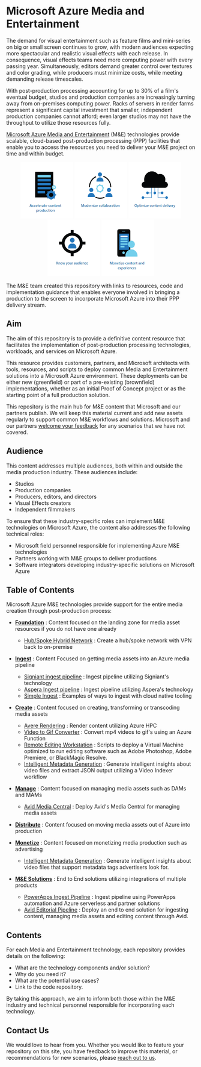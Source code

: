 # Microsoft Azure Media and Entertainment

The demand for visual entertainment such as feature films and mini-series on big or small screen continues to grow, with modern audiences expecting more spectacular and realistic visual effects with each release. In consequence, visual effects teams need more computing power with every passing year. Simultaneously, editors demand greater control over textures and color grading, while producers must minimize costs, while meeting demanding release timescales.

With post-production processing accounting for up to 30% of a film's eventual budget, studios and production companies are increasingly turning away from on-premises computing power. Racks of servers in render farms represent a significant capital investment that smaller, independent production companies cannot afford;  even larger studios may not have the throughput to utilize those resources fully.

[Microsoft Azure Media and Entertainment](https://www.microsoft.com/industry/media-entertainment) (M&E) technologies provide scalable, cloud-based post-production processing (PPP) facilities that enable you to access the resources you need to deliver your M&E project on time and within budget.

<p align="center">
  <a href="https://www.microsoft.com/en-us/industry/media-entertainment/accelerate-content-production"><img src="images/Accelerate.png" width="140" height="150"></a>
  <a href="https://www.microsoft.com/en-us/industry/media-entertainment/modernize-collaboration"><img src="images/Modernize.png" width="140" height="150"></a>
  <a href="https://www.microsoft.com/en-us/industry/media-entertainment/optimize-content-delivery"><img src="images/Optimize.png" width="140" height="150"></a>
  <a href="https://www.microsoft.com/en-us/industry/media-entertainment/know-your-audience"><img src="images/Audience.png" width="140" height="150"></a>
  <a href="https://www.microsoft.com/en-us/industry/media-entertainment/monetize-content-and-experiences"><img src="images/Monetize.png" width="140" height="150"></a>
</p>

The M&E team created this repository with links to resources, code and implementation guidance that enables everyone involved in bringing a production to the screen to incorporate Microsoft Azure into their PPP delivery stream.

## Aim

The aim of this repository is to provide a definitive content resource that facilitates the implementation of post-production processing technologies, workloads, and services on Microsoft Azure.

This resource provides customers, partners, and Microsoft architects with tools, resources, and scripts to deploy common Media and Entertainment solutions into a Microsoft Azure environment. These deployments can be either new (greenfield) or part of a pre-existing (brownfield) implementations, whether as an initial Proof of Concept project or as the starting point of a full production solution.

This repository is the main hub for M&E content that Microsoft and our partners publish. We will keep this material current and add new assets regularly to support common M&E workflows and solutions. Microsoft and our partners [welcome your feedback](mailto:gitme@microsoft.com) for any scenarios that we have not covered.

## Audience

This content addresses multiple audiences, both within and outside the media production industry. These audiences include:

- Studios
- Production companies
- Producers, editors, and directors
- Visual Effects creators
- Independent filmmakers

To ensure that these industry-specific roles can implement M&E technologies on Microsoft Azure, the content also addresses the following technical roles:

- Microsoft field personnel responsible for implementing Azure M&E technologies
- Partners working with M&E groups to deliver productions
- Software integrators developing industry-specific solutions on Microsoft Azure

## Table of Contents

Microsoft Azure M&E technologies provide support for the entire media creation through post-production process:

- **[Foundation](/Foundation)** : Content focused on the landing zone for media asset resources if you do not have one already
    - [Hub/Spoke Hybrid Network](/Foundation/hubspoke-Architecture) : Create a hub/spoke network with VPN back to on-premise

- **[Ingest](/Ingest)** : Content Focused on getting media assets into an Azure media pipeline
    - [Signiant ingest pipeline](/Ingest/signiant) : Ingest pipeline utilizing Signiant's technology
    - [Aspera Ingest pipeline](/Ingest/aspera) : Ingest pipeline utilizing Aspera's technology
    - [Simple Ingest](/Ingest/simple-ingest) : Examples of ways to ingest with cloud native tooling
 
- **[Create](/Create)** : Content focused on creating, transforming or transcoding media assets
    - [Avere Rendering](/Create/avere-rendering) : Render content utilizing Azure HPC
    - [Video to Gif Converter](/Create/video-gif-converter) : Convert mp4 videos to gif's using an Azure Function
    - [Remote Editing Workstation](/Create/remote-edit-workstation) : Scripts to deploy a Virtual Machine optimized to run editing software such as Adobe Photoshop, Adobe Premiere, or BlackMagic Resolve.
    - [Intelligent Metadata Generation](/Create/intelligent-metadata-generator) : Generate intelligent insights about video files and extract JSON output utilizing a Video Indexer workflow

- **[Manage](/Manage)** : Content focused on managing media assets such as DAMs and MAMs
    - [Avid Media Central](/Manage/avid-media-central) : Deploy Avid's Media Central for managing media assets

- **[Distribute](/Distribute)** : Content focused on moving media assets out of Azure into production

- **[Monetize](/Monetize)** : Content focused on monetizing media production such as advertising
    - [Intelligent Metadata Generation](/Monetize/intelligent-metadata-generate) : Generate intelligent insights about video files that support metadata tags advertisers look for.
    
- **[M&E Solutions](/Solutions)** : End to End solutions utilizing integrations of multiple products
    - [PowerApps Ingest Pipeline](/Solutions/powerapp) : Ingest pipeline using PowerApps automation and Azure serverless and partner solutions
    - [Avid Editorial Pipeline](/Solutions/avid-editorial-pipeline) : Deploy an end to end solution for ingesting content, managing media assets and editing content through Avid.

## Contents

For each Media and Entertainment technology, each repository provides details on the following:

- What are the technology components and/or solution?
- Why do you need it?
- What are the potential use cases?
- Link to the code repository.

By taking this approach, we aim to inform both those within the M&E industry and technical personnel responsible for incorporating each technology.

## Contact Us

We would love to hear from you. Whether you would like to feature your repository on this site, you have feedback to improve this material, or recommendations for new scenarios, please [reach out to us](mailto:gitme@microsoft.com).
